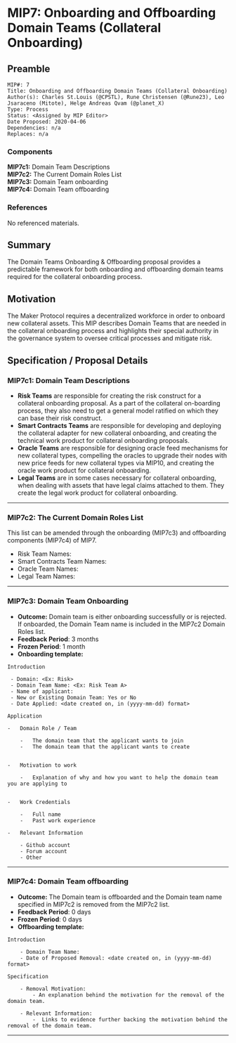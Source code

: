 # MIP7: Onboarding and Offboarding Domain Teams (Collateral Onboarding)


## Preamble
```
MIP#: 7
Title: Onboarding and Offboarding Domain Teams (Collateral Onboarding)
Author(s): Charles St.Louis (@CPSTL), Rune Christensen (@Rune23), Leo Jsaraceno (Mitote), Helge Andreas Qvam (@planet_X)
Type: Process
Status: <Assigned by MIP Editor>
Date Proposed: 2020-04-06
Dependencies: n/a
Replaces: n/a
```
### Components
**MIP7c1:** Domain Team Descriptions  
**MIP7c2:** The Current Domain Roles List  
**MIP7c3:** Domain Team onboarding  
**MIP7c4:** Domain Team offboarding  

### References
No referenced materials.

## Summary

The Domain Teams Onboarding & Offboarding proposal provides a predictable framework for both onboarding and offboarding domain teams required for the collateral onboarding process.

## Motivation

The Maker Protocol requires a decentralized workforce in order to onboard new collateral assets. This MIP  describes Domain Teams that are needed in the collateral onboarding process and highlights their special authority in the governance system to oversee critical processes and mitigate risk.

## Specification / Proposal Details

### MIP7c1: Domain Team Descriptions


- **Risk Teams** are responsible for creating the risk construct for a collateral onboarding proposal. As a part of the collateral on-boarding process, they also need to get a general model ratified on which they can base their risk construct.
- **Smart Contracts Teams** are responsible for developing and deploying the collateral adapter for new collateral onboarding, and creating the technical work product for collateral onboarding proposals.
- **Oracle Teams** are responsible for designing oracle feed mechanisms for new collateral types, compelling the oracles to upgrade their nodes with new price feeds for new collateral types via MIP10, and creating the oracle work product for collateral onboarding.
- **Legal Teams** are in some cases necessary for collateral onboarding, when dealing with assets that have legal claims attached to them. They create the legal work product for collateral onboarding.


---

### MIP7c2: The Current Domain Roles List

This list can be amended through the onboarding (MIP7c3) and offboarding components (MIP7c4) of MIP7.

-   Risk Team Names:
-   Smart Contracts Team Names:
-   Oracle Team Names:
-   Legal Team Names:

---

### MIP7c3: Domain Team Onboarding
- **Outcome:** Domain team is either onboarding successfully or is rejected. If onboarded, the Domain Team name is included in the MIP7c2 Domain Roles list.
-   **Feedback Period**: 3 months
-   **Frozen Period**: 1 month
-   **Onboarding template:**

```
Introduction

 - Domain: <Ex: Risk>
 - Domain Team Name: <Ex: Risk Team A>
 - Name of applicant:
 - New or Existing Domain Team: Yes or No
 - Date Applied: <date created on, in (yyyy-mm-dd) format>

Application

-   Domain Role / Team

	-   The domain team that the applicant wants to join
	-   The domain team that the applicant wants to create
    

-   Motivation to work

	-   Explanation of why and how you want to help the domain team you are applying to
    

-   Work Credentials

	-   Full name
	-   Past work experience
    
-   Relevant Information
    
	- Github account
	- Forum account
	- Other 
```
---

### MIP7c4: Domain Team offboarding
- **Outcome:** The Domain team is offboarded and the Domain team name specified in MIP7c2 is removed from the MIP7c2 list.
-   **Feedback Period**: 0 days
-   **Frozen Period**: 0 days
-   **Offboarding template:**

```
Introduction
    
    - Domain Team Name:   
    - Date of Proposed Removal: <date created on, in (yyyy-mm-dd) format>
    
Specification
        
    - Removal Motivation:
        - An explanation behind the motivation for the removal of the domain team. 
    
    - Relevant Information:
    	-  Links to evidence further backing the motivation behind the removal of the domain team.
```
---

